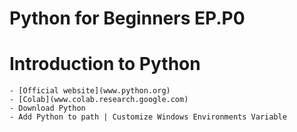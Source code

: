 # Python for Beginners EP.P0

# Introduction to Python
	- [Official website](www.python.org)
	- [Colab](www.colab.research.google.com)
	- Download Python
	- Add Python to path | Customize Windows Environments Variable